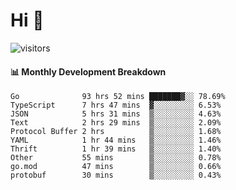 # Hi 👋
 
![visitors](https://visitor-badge.glitch.me/badge?page_id=sorcererxw.sorcererx)

#### 📊 Monthly Development Breakdown

<!--START_SECTION:waka-->
```text
Go              93 hrs 52 mins ███████▓░░ 78.69%
TypeScript      7 hrs 47 mins  ▓░░░░░░░░░ 6.53%
JSON            5 hrs 31 mins  ▒░░░░░░░░░ 4.63%
Text            2 hrs 29 mins  ▒░░░░░░░░░ 2.09%
Protocol Buffer 2 hrs          ▒░░░░░░░░░ 1.68%
YAML            1 hr 44 mins   ▒░░░░░░░░░ 1.46%
Thrift          1 hr 39 mins   ▒░░░░░░░░░ 1.40%
Other           55 mins        ▒░░░░░░░░░ 0.78%
go.mod          47 mins        ▒░░░░░░░░░ 0.66%
protobuf        30 mins        ▒░░░░░░░░░ 0.43%
```
<!--END_SECTION:waka-->
